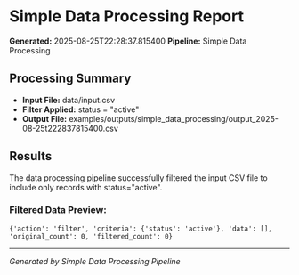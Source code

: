 # Simple Data Processing Report

**Generated:** 2025-08-25T22:28:37.815400
**Pipeline:** Simple Data Processing

## Processing Summary

- **Input File:** data/input.csv
- **Filter Applied:** status = "active"
- **Output File:** examples/outputs/simple_data_processing/output_2025-08-25t222837815400.csv

## Results

The data processing pipeline successfully filtered the input CSV file to include only records with status="active".

### Filtered Data Preview:
```csv
{'action': 'filter', 'criteria': {'status': 'active'}, 'data': [], 'original_count': 0, 'filtered_count': 0}
```

---
*Generated by Simple Data Processing Pipeline*